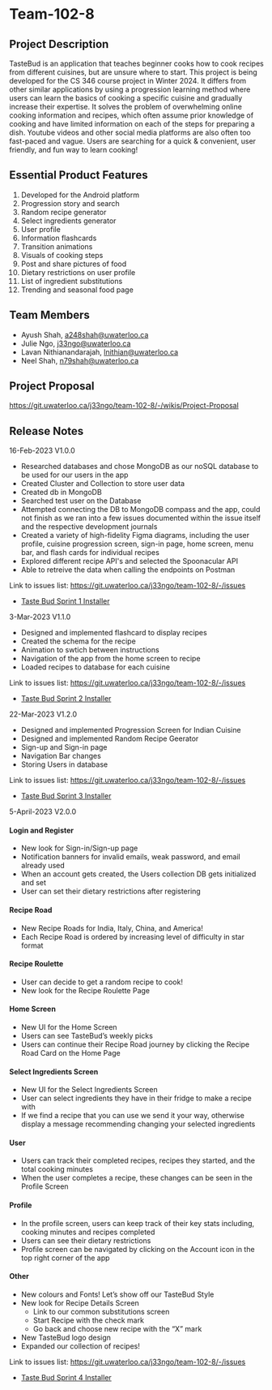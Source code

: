 # Team-102-8



## Project Description
TasteBud is an application that teaches beginner cooks how to cook recipes from different cuisines, but are unsure where to start. This project is being developed for the CS 346 course project in Winter 2024. It differs from other similar applications by using a progression learning method where users can learn the basics of cooking a specific cuisine and gradually increase their expertise. It solves the problem of overwhelming online cooking information and recipes, which often assume prior knowledge of cooking and have limited information on each of the steps for preparing a dish. Youtube videos and other social media platforms are also often too fast-paced and vague. Users are searching for a quick & convenient, user friendly, and fun way to learn cooking!

## Essential Product Features
1. Developed for the Android platform
2. Progression story and search
3. Random recipe generator 
4. Select ingredients generator
5. User profile 
6. Information flashcards
7. Transition animations
8. Visuals of cooking steps
9. Post and share pictures of food
10. Dietary restrictions on user profile
11. List of ingredient substitutions
12. Trending and seasonal food page

## Team Members
- Ayush Shah, a248shah@uwaterloo.ca
- Julie Ngo, j33ngo@uwaterloo.ca
- Lavan Nithianandarajah, lnithian@uwaterloo.ca
- Neel Shah, n79shah@uwaterloo.ca

## Project Proposal
https://git.uwaterloo.ca/j33ngo/team-102-8/-/wikis/Project-Proposal

## Release Notes
16-Feb-2023
V1.0.0

- Researched databases and chose MongoDB as our noSQL database to be used for our users in the app
- Created Cluster and Collection to store user data
- Created db in MongoDB
- Searched test user on the Database
- Attempted connecting the DB to MongoDB compass and the app, could not finish as we ran into a few issues documented within the issue itself and the respective development journals 
- Created a variety of high-fidelity Figma diagrams, including the user profile, cuisine progression screen, sign-in page, home screen, menu bar, and flash cards for individual recipes
- Explored different recipe API's and selected the Spoonacular API
- Able to retreive the data when calling the endpoints on Postman

Link to issues list: https://git.uwaterloo.ca/j33ngo/team-102-8/-/issues

- [Taste Bud Sprint 1 Installer](./TasteBudSprint1.apk)

3-Mar-2023
V1.1.0

- Designed and implemented flashcard to display recipes
- Created the schema for the recipe
- Animation to swtich between instructions
- Navigation of the app from the home screen to recipe
- Loaded recipes to database for each cuisine

Link to issues list: https://git.uwaterloo.ca/j33ngo/team-102-8/-/issues
- [Taste Bud Sprint 2 Installer](./TasteBudSprint2.apk)

22-Mar-2023
V1.2.0

- Designed and implemented Progression Screen for Indian Cuisine
- Designed and implemented Random Recipe Geerator
- Sign-up and Sign-in page
- Navigation Bar changes
- Storing Users in database

Link to issues list: https://git.uwaterloo.ca/j33ngo/team-102-8/-/issues

- [Taste Bud Sprint 3 Installer](./TasteBudSprint3.apk)

5-April-2023
V2.0.0
#### Login and Register
- New look for Sign-in/Sign-up page
- Notification banners for invalid emails, weak password, and email already used
- When an account gets created, the Users collection DB gets initialized and set
- User can set their dietary restrictions after registering

#### Recipe Road
- New Recipe Roads for India, Italy, China, and America!
- Each Recipe Road is ordered by increasing level of difficulty in star format

#### Recipe Roulette
- User can decide to get a random recipe to cook!
- New look for the Recipe Roulette Page

#### Home Screen
- New UI for the Home Screen
- Users can see TasteBud’s weekly picks
- Users can continue their Recipe Road journey by clicking the Recipe Road Card on the Home Page

#### Select Ingredients Screen
- New UI for the Select Ingredients Screen
- User can select ingredients they have in their fridge to make a recipe with
- If we find a recipe that you can use we send it your way, otherwise display a message recommending changing your selected ingredients

#### User
- Users can track their completed recipes, recipes they started, and the total cooking minutes
- When the user completes a recipe, these changes can be seen in the Profile Screen

#### Profile
- In the profile screen, users can keep track of their key stats including, cooking minutes and recipes completed
- Users can see their dietary restrictions
- Profile screen can be navigated by clicking on the Account icon in the top right corner of the app

#### Other
- New colours and Fonts! Let’s show off our TasteBud Style
- New look for Recipe Details Screen
    - Link to our common substitutions screen 
    - Start Recipe with the check mark
    - Go back and choose new recipe with the “X” mark
- New TasteBud logo design
- Expanded our collection of recipes! 

Link to issues list: https://git.uwaterloo.ca/j33ngo/team-102-8/-/issues
- [Taste Bud Sprint 4 Installer](./TasteBud.apk)



